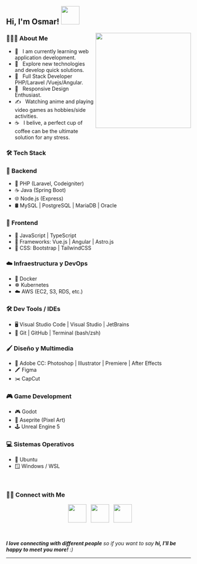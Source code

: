 <h2> Hi, I'm Osmar! <img src="https://media.giphy.com/media/mGcNjsfWAjY5AEZNw6/giphy.gif" width="50"></h2>
<img align='right' src="https://i.pinimg.com/originals/02/37/c2/0237c278886150deeee3fb68181de579.jpg" width="260">

<h3> 👨🏻‍💻 About Me </h3>

- 🔭 &nbsp; I am currently learning web application development.
- 🤔 &nbsp; Explore new technologies and develop quick solutions.
- 💼 &nbsp; Full Stack Developer PHP/Laravel /Vuejs/Angular.
- 🌱 &nbsp; Responsive Design Enthusiast.
- ✍️ &nbsp; Watching anime and playing video games as hobbies/side activities.
- ☕ &nbsp; I belive, a perfect cup of coffee can be the ultimate solution for any stress. 

<h3>🛠 Tech Stack</h3>

### 🚀 Backend  
- 🐘 PHP (Laravel, Codeigniter)  
- ☕ Java (Spring Boot)  
- 🌐 Node.js (Express)  
- 🛢️ MySQL | PostgreSQL | MariaDB | Oracle  

### 🎨 Frontend  
- 📜 JavaScript | TypeScript  
- 🧩 Frameworks: Vue.js | Angular | Astro.js  
- 🎨 CSS: Bootstrap | TailwindCSS  

### ☁️ Infraestructura y DevOps  
- 🐳 Docker  
- ☸️ Kubernetes  
- ☁️ AWS (EC2, S3, RDS, etc.)

### 🛠️ Dev Tools / IDEs  
- 🖥️ Visual Studio Code | Visual Studio | JetBrains  
- 🧰 Git | GitHub | Terminal (bash/zsh)  


### 🖌️ Diseño y Multimedia  
- 🎨 Adobe CC: Photoshop | Illustrator | Premiere | After Effects  
- 🖍️ Figma
- ✂️ CapCut  

### 🎮 Game Development  
- 🎮 Godot
- 🧵 Aseprite (Pixel Art)  
- 🕹️ Unreal Engine 5  

### 💻 Sistemas Operativos  
- 🐧 Ubuntu  
- 🪟 Windows / WSL

<br>

<h3> 🤝🏻 Connect with Me </h3>

<p align="center"> 
&nbsp; <a href="https://osmar-lopez.dev/" target="_blank" rel="noopener noreferrer"><img src="https://img.icons8.com/plasticine/100/000000/web.png" width="50" /></a>  
&nbsp; <a href="https://www.linkedin.com/in/osmardevlopez/" target="_blank" rel="noopener noreferrer"><img src="https://img.icons8.com/plasticine/100/000000/linkedin.png" width="50" /></a>
&nbsp; <a href="mailto:contacto@osmar-lopez.dev" target="_blank" rel="noopener noreferrer"><img src="https://img.icons8.com/plasticine/100/000000/gmail.png"  width="50" /></a>
</p>

<br>

 <em><b>I love connecting with different people</b> so if you want to say <b>hi, I'll be happy to meet you more!</b> :)</em>

---

<br>

